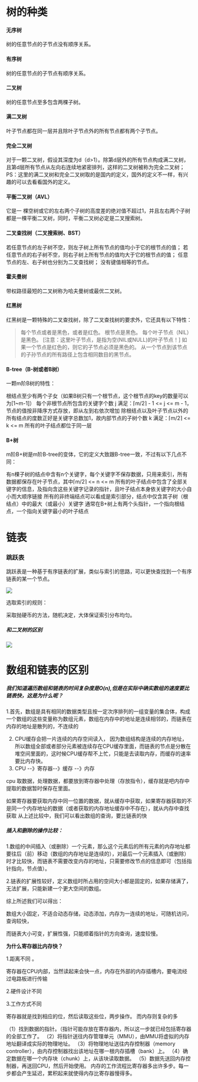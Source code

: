 # 树的种类

#### 无序树

树的任意节点的子节点没有顺序关系。

#### 有序树

树的任意节点的子节点有顺序关系。

#### 二叉树

树的任意节点至多包含两棵子树。

#### 满二叉树

叶子节点都在同一层并且除叶子节点外的所有节点都有两个子节点。

#### 完全二叉树

对于一颗二叉树，假设其深度为d（d>1）。除第d层外的所有节点构成满二叉树，且第d层所有节点从左向右连续地紧密排列，这样的二叉树被称为完全二叉树； 
PS：这里的满二叉树和完全二叉树取的是国内的定义，国外的定义不一样，有兴趣的可以去看看国外的定义。

#### 平衡二叉树（AVL）

它是一 棵空树或它的左右两个子树的高度差的绝对值不超过1，并且左右两个子树都是一棵平衡二叉树，同时，平衡二叉树必定是二叉搜索树。

#### 二叉查找树（二叉搜索树、BST）

若任意节点的左子树不空，则左子树上所有节点的值均小于它的根节点的值； 
若任意节点的右子树不空，则右子树上所有节点的值均大于它的根节点的值； 
任意节点的左、右子树也分别为二叉查找树； 
没有键值相等的节点。

#### 霍夫曼树

带权路径最短的二叉树称为哈夫曼树或最优二叉树。

#### 红黑树

红黑树是一颗特殊的二叉查找树，除了二叉查找树的要求外，它还具有以下特性：

> 每个节点或者是黑色，或者是红色。
> 根节点是黑色。
> 每个叶子节点（NIL）是黑色。 [注意：这里叶子节点，是指为空(NIL或NULL)的叶子节点！]
> 如果一个节点是红色的，则它的子节点必须是黑色的。
> 从一个节点到该节点的子孙节点的所有路径上包含相同数目的黑节点。

#### B-tree（B-树或者B树）

一颗m阶B树的特性：

根结点至少有两个子女（如果B树只有一个根节点，这个根节点的key的数量可以为[1~m-1]）
每个非根节点所包含的关键字个数 j 满足：⌈m/2⌉ - 1 <= j <= m - 1，节点的值按非降序方式存放，即从左到右依次增加
除根结点以及叶子节点以外的所有结点的度数正好是关键字总数加1，故内部节点的子树个数 k 满足：⌈m/2⌉ <= k <= m
所有的叶子结点都位于同一层

#### B+树

m阶B+树是m阶B-tree的变体，它的定义大致跟B-tree一致，不过有以下几点不同：

有n棵子树的结点中含有n个关键字，每个关键字不保存数据，只用来索引，所有数据都保存在叶子节点，其中⌈m/2⌉ <= n <= m
所有的叶子结点中包含了全部关键字的信息，及指向含这些关键字记录的指针，且叶子结点本身依关键字的大小自小而大顺序链接
所有的非终端结点可以看成是索引部分，结点中仅含其子树（根结点）中的最大（或最小）关键字
通常在B+树上有两个头指针，一个指向根结点，一个指向关键字最小的叶子结点

# 链表

### 跳跃表

跳跃表是一种基于有序链表的扩展，类似与索引的思路，可以更快查找到一个有序链表的某一个节点。

![](C:/Users/zhouguo_sx/Desktop/interview_pub/pic/%E7%88%B1%E5%A5%87%E8%89%BA20190708150721.png)

选取索引的规则：

采取抛硬币的方法，随机决定，大体保证索引分布均匀。

##### 和二叉树的区别

![](C:/Users/zhouguo_sx/Desktop/interview_pub/pic/%E7%88%B1%E5%A5%87%E8%89%BA20190708150931.png)



# 数组和链表的区别

##### **我们知道遍历数组和链表的时间复杂度是O(n),但是在实际中确实数组的速度要比链表快，这是为什么呢？**

1.首先，数组是具有相同的数据类型且按一定次序排列的一组变量的集合体，构成一个数组的这些变量称为数组元素，数组在内存中的地址是连续相邻的，而链表在内存的地址是散列的，不连续的

2. CPU缓存会把一片连续的内存空间读入， 因为数组结构是连续的内存地址， 所以数组全部或者部分元素被连续存在CPU缓存里面，而链表的节点是分散在堆空间里面的，这时候CPU缓存帮不上忙，只能是去读取内存，而缓存的速率要比内存快。
3. CPU --》寄存器--》缓存 --》内存

cpu 取数据，处理数据，都要放到寄存器中处理（存放指令），缓存就是吧内存中提取的数据暂时保存在里面。
        
如果寄存器要获取内存中同一位置的数据，就从缓存中获取，如果寄存器获取的不是同一个内存地址的数据（或者获取的内存地址缓存中不存在），就从内存中查找获取 
从上述比较中，我们可以看出数组的查询，要比链表的快

##### 插入和删除的操作比较：

1.数组的中间插入（或删除）一个元素，那么这个元素后的所有元素的内存地址都要往后（前）移动（数组的内存地址是连续的），对最后一个元素插入（或删除）时才比较快，而链表不需要改变内存的地址，只需要修改节点的信息即可（包括指针指向，节点值）。

2.链表的扩展性较好，定义数组时所占用的空间大小都是固定的，如果存储满了，无法扩展，只能新建一个更大空间的数组。

综上所述我们可以得出：

数组大小固定，不适合动态存储，动态添加，内存为一连续的地址，可随机访问，查询较快，

而链表大小可变，扩展性强，只能顺着指针的方向查询，速度较慢。



**为什么寄存器比内存快？**

1.距离不同 。

寄存器在CPU内部，当然读起来会快一点，内存在外部的内存插槽内，要电流经过电路板进行传输

2.硬件设计不同

3.工作方式不同

寄存器就是找到相应的位，然后读取这些位，两步操作。
而内存则复杂的多

（1）找到数据的指针。（指针可能存放在寄存器内，所以这一步就已经包括寄存器的全部工作了。
（2）将指针送往内存管理单元（MMU），由MMU将虚拟的内存地址翻译成实际的物理地址。
（3）将物理地址送往内存控制器（memory controller），由内存控制器找出该地址在哪一根内存插槽（bank）上。
（4）确定数据在哪一个内存块（chunk）上，从该块读取数据。
（5）数据先送回内存控制器，再送回CPU，然后开始使用。
内存的工作流程比寄存器多出许多步。每一步都会产生延迟，累积起来就使得内存比寄存器慢得多。

